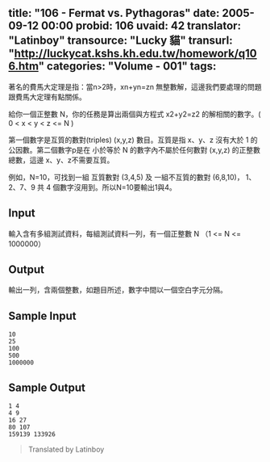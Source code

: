 title: "106 - Fermat vs. Pythagoras"
date: 2005-09-12 00:00
probid: 106
uvaid: 42
translator: "Latinboy"
transource: "Lucky 貓"
transurl: "http://luckycat.kshs.kh.edu.tw/homework/q106.htm"
categories: "Volume - 001"
tags:
---

著名的費馬大定理是指：當n>2時，xn+yn=zn 無整數解，這邊我們要處理的問題跟費馬大定理有點關係。

給你一個正整數 N，你的任務是算出兩個與方程式 x2+y2=z2 的解相關的數字。( 0 < x < y < z <= N )

第一個數字是互質的數對(triples) (x,y,z) 數目。互質是指 x、y、z 沒有大於 1 的公因數。第二個數字p是在 小於等於 N 的數字內不屬於任何數對 (x,y,z) 的正整數總數，這邊 x、y、z不需要互質。

例如，N=10，可找到一組 互質數對 (3,4,5)  及 一組不互質的數對 (6,8,10)， 1、2、7、9 共 4 個數字沒用到。所以N=10要輸出1與4。

<!-- more -->

## Input ##

輸入含有多組測試資料，每組測試資料一列，有一個正整數 N （1 <= N <= 1000000）

## Output ##

輸出一列，含兩個整數，如題目所述，數字中間以一個空白字元分隔。

## Sample Input ##

	10
	25
	100
	500
	1000000

## Sample Output ##

	1 4
	4 9
	16 27
	80 107
	159139 133926

> Translated by Latinboy